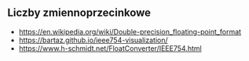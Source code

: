 ## Liczby zmiennoprzecinkowe
* https://en.wikipedia.org/wiki/Double-precision_floating-point_format
* https://bartaz.github.io/ieee754-visualization/
* https://www.h-schmidt.net/FloatConverter/IEEE754.html

